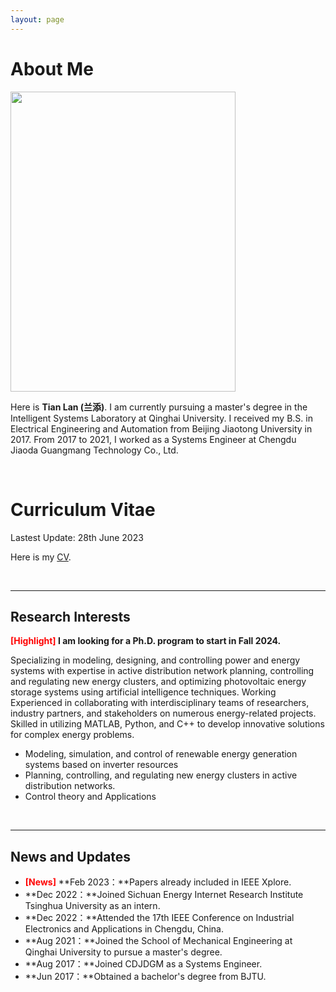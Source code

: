 ```yaml
---
layout: page
---
```


# About Me

<img src="https://caihanlin.com/caihanlin.jpg" class="floatpic" width="360" height="480">

Here is **Tian Lan (兰添)**. I am currently pursuing a master's degree in the Intelligent Systems Laboratory at Qinghai University. I received my B.S. in Electrical Engineering and Automation from Beijing Jiaotong University in 2017. From 2017 to 2021, I worked as a Systems Engineer at Chengdu Jiaoda Guangmang Technology Co., Ltd. 


<br>

# Curriculum Vitae

Lastest Update: 28th June 2023

Here is my [CV](https://tianlan9308.github.io/file/TianLan_CV.pdf).

<br>

---

## Research Interests

**<font color='red'>[Highlight]</font> I am looking for a Ph.D. program to start in Fall 2024.**


Specializing in modeling, designing, and controlling power and energy systems with expertise in active distribution network planning, controlling and regulating new energy clusters, and optimizing photovoltaic energy storage systems using artificial intelligence techniques. Working Experienced in collaborating with interdisciplinary teams of researchers, industry partners, and stakeholders on numerous energy-related projects. Skilled in utilizing MATLAB, Python, and C++ to develop innovative solutions for complex energy problems.

- Modeling, simulation, and control of renewable energy generation systems based on inverter resources
- Planning, controlling, and regulating new energy clusters in active distribution networks.
- Control theory and Applications

<br>

---

## News and Updates

- **<font color='red'>[News]</font>**
**Feb 2023：**Papers already included in IEEE Xplore.
- **Dec 2022：**Joined Sichuan Energy Internet Research Institute Tsinghua University as an intern.
- **Dec 2022：**Attended the 17th IEEE Conference on Industrial Electronics and Applications in Chengdu, China.
- **Aug 2021：**Joined the School of Mechanical Engineering at Qinghai University to pursue a master's degree.
- **Aug 2017：**Joined CDJDGM as a Systems Engineer.
- **Jun 2017：**Obtained a bachelor's degree from BJTU.

<br>



